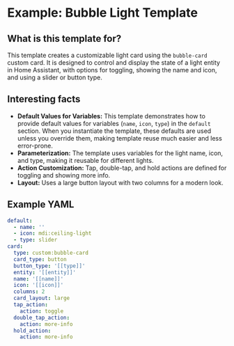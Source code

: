 # Example: Bubble Light Template

## What is this template for?
This template creates a customizable light card using the `bubble-card` custom card. It is designed to control and display the state of a light entity in Home Assistant, with options for toggling, showing the name and icon, and using a slider or button type.

## Interesting facts
- **Default Values for Variables:** This template demonstrates how to provide default values for variables (`name`, `icon`, `type`) in the `default` section. When you instantiate the template, these defaults are used unless you override them, making template reuse much easier and less error-prone.
- **Parameterization:** The template uses variables for the light name, icon, and type, making it reusable for different lights.
- **Action Customization:** Tap, double-tap, and hold actions are defined for toggling and showing more info.
- **Layout:** Uses a large button layout with two columns for a modern look.

## Example YAML
```yaml
default:
  - name: ''
  - icon: mdi:ceiling-light
  - type: slider
card:
  type: custom:bubble-card
  card_type: button
  button_type: '[[type]]'
  entity: '[[entity]]'
  name: '[[name]]'
  icon: '[[icon]]'
  columns: 2
  card_layout: large
  tap_action:
    action: toggle
  double_tap_action:
    action: more-info
  hold_action:
    action: more-info
```
